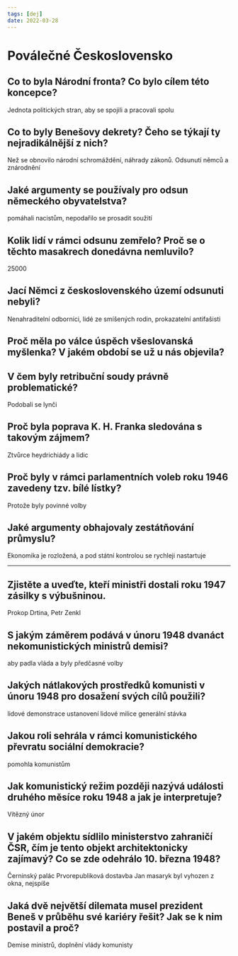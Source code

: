 ```yaml
---
tags: [dej]
date: 2022-03-28
---
```

# Poválečné Československo
## Co to byla Národní fronta? Co bylo cílem této koncepce?
Jednota politických stran, aby se spojili a pracovali spolu
## Co to byly Benešovy dekrety? Čeho se týkají ty nejradikálnější z nich?
Než se obnovilo národní schromáždění, náhrady zákonů.
Odsunutí němců a znárodnění
## Jaké argumenty se používaly pro odsun německého obyvatelstva?
pomáhali nacistům, nepodařilo se prosadit soužití
## Kolik lidí v rámci odsunu zemřelo? Proč se o těchto masakrech donedávna nemluvilo?
25000
## Jací Němci z československého území odsunuti nebyli?
Nenahraditelní odborníci, lidé ze smíšených rodin, prokazatelní antifašisti
## Proč měla po válce úspěch všeslovanská myšlenka? V jakém období se už u nás objevila?

## V čem byly retribuční soudy právně problematické?
Podobali se lynči
## Proč byla poprava K. H. Franka sledována s takovým zájmem?
Ztvůrce heydrichiády a lidic
## Proč byly v rámci parlamentních voleb roku 1946 zavedeny tzv. bílé lístky?
Protože byly povinné volby
## Jaké argumenty obhajovaly zestátňování průmyslu?
Ekonomika je rozložená, a pod státní kontrolou se rychleji nastartuje

---

## Zjistěte a uveďte, kteří ministři dostali roku 1947 zásilky s výbušninou.
Prokop Drtina, Petr Zenkl
## S jakým záměrem podává v únoru 1948 dvanáct nekomunistických ministrů demisi?
aby padla vláda a byly předčasné volby
## Jakých nátlakových prostředků komunisti v únoru 1948 pro dosažení svých cílů použili?
lidové demonstrace
ustanovení lidové milice
generální stávka
## Jakou roli sehrála v rámci komunistického převratu sociální demokracie?
pomohla komunistům
## Jak komunistický režim později nazývá události druhého měsíce roku 1948 a jak je interpretuje?
Vítězný únor
## V jakém objektu sídlilo ministerstvo zahraničí ČSR, čím je tento objekt architektonicky zajímavý? Co se zde odehrálo 10. března 1948?
Černinský palác
Prvorepubliková dostavba
Jan masaryk byl vyhozen z okna, nejspíše
## Jaká dvě největší dilemata musel prezident Beneš v průběhu své kariéry řešit? Jak se k nim postavil a proč?
Demise ministrů, doplnění vlády komunisty
